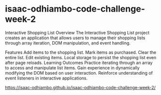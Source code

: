 # isaac-odhiambo-code-challenge-week-2
Interactive Shopping List
Overview
The Interactive Shopping List project creates an application that allows users to manage their shopping lists through array iteration, DOM manipulation, and event handling.

Features
Add items to the shopping list.
Mark items as purchased.
Clear the entire list.
Edit existing items.
Local storage to persist the shopping list even after page reloads.
Learning Outcomes
Practice iterating through an array to access and manipulate list items.
Gain experience in dynamically modifying the DOM based on user interaction.
Reinforce understanding of event listeners in interactive applications.

https://isaac-odhiambo.github.io/isaac-odhiambo-code-challenge-week-2/
